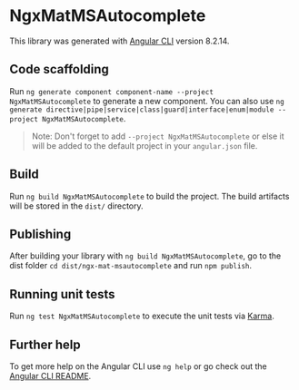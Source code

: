 # NgxMatMSAutocomplete

This library was generated with [Angular CLI](https://github.com/angular/angular-cli) version 8.2.14.

## Code scaffolding

Run `ng generate component component-name --project NgxMatMSAutocomplete` to generate a new component. You can also use `ng generate directive|pipe|service|class|guard|interface|enum|module --project NgxMatMSAutocomplete`.
> Note: Don't forget to add `--project NgxMatMSAutocomplete` or else it will be added to the default project in your `angular.json` file. 

## Build

Run `ng build NgxMatMSAutocomplete` to build the project. The build artifacts will be stored in the `dist/` directory.

## Publishing

After building your library with `ng build NgxMatMSAutocomplete`, go to the dist folder `cd dist/ngx-mat-msautocomplete` and run `npm publish`.

## Running unit tests

Run `ng test NgxMatMSAutocomplete` to execute the unit tests via [Karma](https://karma-runner.github.io).

## Further help

To get more help on the Angular CLI use `ng help` or go check out the [Angular CLI README](https://github.com/angular/angular-cli/blob/master/README.md).

